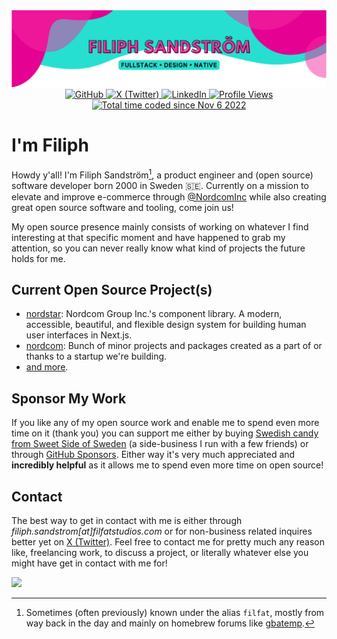 <img src="header.svg" alt="Filiph Sandström Banner" />
<div align="center">
    <a href="https://github.com/filiphsps">
        <img src="https://img.shields.io/badge/GitHub-%40filiphsps-239a3b.svg" alt="GitHub"  />
    </a>
    <a href="https://twitter.com/filiphsandstrom">
        <img src="https://img.shields.io/badge/Twitter-%40filiphsandstrom-58a1f2.svg" alt="X (Twitter)" />
    </a>
    <a href="https://www.linkedin.com/in/filiphsandstrom/">
        <img src="https://img.shields.io/badge/Linked-In-0c66c3.svg" alt="LinkedIn" />
    </a>
    <a href="https://github.com/filiphsps">
        <img src="https://komarev.com/ghpvc/?username=filiphsps&color=yellow" alt="Profile Views" />
    </a>
    <a href="https://wakatime.com/@c7ebec34-9b91-4b7f-bf49-846cb40584ac">
        <img src="https://wakatime.com/badge/user/c7ebec34-9b91-4b7f-bf49-846cb40584ac.svg" alt="Total time coded since Nov 6 2022" />
    </a>
</div>

# I'm Filiph

Howdy y'all! I'm Filiph Sandström[^1], a product engineer and (open source) software developer born 2000 in Sweden 🇸🇪. Currently on a mission to elevate and improve e-commerce through [@NordcomInc](https://github.com/NordcomInc) while also creating great open source software and tooling, come join us!

My open source presence mainly consists of working on whatever I find interesting at that specific moment and have happened to grab my attention, so you can never really know what kind of projects the future holds for me.

[^1]: Sometimes (often previously) known under the alias `filfat`, mostly from way back in the day and mainly on homebrew forums like [gbatemp](https://gbatemp.net/members/filfat.318416/).

<!---
### How We Got Here

Since starting out with software development as a very young kid[^2], I have pretty much managed to work on everything and anything from homebrew apps and games[^3], to a _(really bad)_[^4] HTML renderer [NXTBrowser](https://github.com/filiphsps/NXTBrowser), to the Minecraft Bedrock Edition server software [JSPrismarine](https://github.com/JSPrismarine/JSPrismarine) written entirely in TypeScript, to react components like [react-tender](https://github.com/sweet-side-of-sweden/react-tender) and utilities like [react-shopify-analytics](https://github.com/sweet-side-of-sweden/react-shopify-analytics), to just useful and simple [npm packages](https://www.npmjs.com/~filiphsandstrom), to a operating system [SerenityOS](https://github.com/SerenityOS/serenity/commits/master/?author=filiphsps), to a Windows Shell replacement with live-tiles [AdaptiveShell](https://github.com/filiphsps/AdaptiveShell).

[^2]: I started coding at 7 or 8 years old though I didn't really do anything before around the age of 10/11.
[^3]: e.g. [WiiCraft](https://github.com/filiphsps/WiiCraft) and [DownloadMii](https://github.com/filiphsps/DownloadMii-3DS), projects I used to work on in my free time as a young-ish teenager.
[^4]: Citation Needed, [xkcd 285](https://xkcd.com/285/).
--->

## Current Open Source Project(s)

- [nordstar](https://github.com/NordcomInc/nordstar): Nordcom Group Inc.'s component library. A modern, accessible, beautiful, and flexible design system for building human user interfaces in Next.js.
- [nordcom](https://github.com/NordcomInc?q=&type=public&language=&sort=): Bunch of minor projects and packages created as a part of or thanks to a startup we're building.
- [and more](https://github.com/search?q=is%3Apr+is%3Apublic+author%3Afiliphsps&type=pullrequests&s=comments&o=desc).

## Sponsor My Work

If you like any of my open source work and enable me to spend even more time on it (thank you) you can support me either by buying [Swedish candy from Sweet Side of Sweden](https://www.sweetsideofsweden.com/?utm_source=GitHub&utm_campaign=opensource&utm_content=filiphsps/README.md) (a side-business I run with a few friends) or through [GitHub Sponsors](https://github.com/sponsors/filiphsps). Either way it's very much appreciated and **incredibly helpful** as it allows me to spend even more time on open source!

## Contact

The best way to get in contact with me is either through _filiph.sandstrom[at]filfatstudios.com_ or for non-business related inquires better yet on [X (Twitter)](https://twitter.com/filiphsandstrom). Feel free to contact me for pretty much any reason like, freelancing work, to discuss a project, or literally whatever else you might have get in contact with me for!

![](https://hit.yhype.me/github/profile?user_id=108444335)
